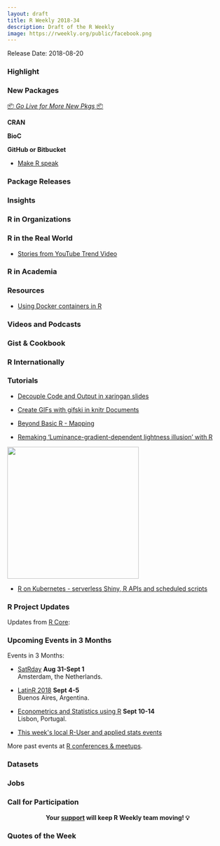 ```yaml
---
layout: draft
title: R Weekly 2018-34
description: Draft of the R Weekly
image: https://rweekly.org/public/facebook.png
---
```


Release Date: 2018-08-20

###  Highlight



###  New Packages

<p class="added-hostname"><a href="https://rweekly.org/live" target="_blank" class="externalLink">📦 <i>Go Live for More New Pkgs</i> 📦</a></p>

**CRAN**


**BioC**


**GitHub or Bitbucket**

+ [Make R speak](http://blog.revolutionanalytics.com/2018/08/make-r-speak.html)


### Package Releases



### Insights



###  R in Organizations



### R in the Real World

+ [Stories from YouTube Trend Video](https://nycdatascience.com/blog/student-works/stories-from-youtube-trend-video/)

###  R in Academia



###  Resources

+ [Using Docker containers in R](https://speakerdeck.com/mtoto/using-docker-containers-in-r)


###  Videos and Podcasts



### Gist & Cookbook




### R Internationally



###  Tutorials

+ [Decouple Code and Output in xaringan slides](https://www.garrickadenbuie.com/blog/2018/08/16/decouple-code-and-output-in-xaringan-slides/)

+ [Create GIFs with gifski in knitr Documents](https://yihui.name/en/2018/08/gifski-knitr/) 

+ [Beyond Basic R - Mapping](https://owi.usgs.gov/blog/beyond-basic-mapping/)

+ [Remaking ‘Luminance-gradient-dependent lightness illusion’ with R](https://rtask.thinkr.fr/blog/luminance-gradient-dependent-lightness-illusion/)

<img src="https://rtask.thinkr.fr/wp-content/uploads/lightness_illustion.gif" alt="" width="300" height="300"></div>

+ [R on Kubernetes - serverless Shiny, R APIs and scheduled scripts](http://code.markedmondson.me/r-on-kubernetes-serverless-shiny-r-apis-and-scheduled-scripts/)

<!--<div class="post-more-begi
n"></div><div class="post-more-end"></div>-->

###  R Project Updates

Updates from [R Core](http://developer.r-project.org/blosxom.cgi/R-devel/NEWS):




###  Upcoming Events in 3 Months

Events in 3 Months:

+ [SatRday](https://amsterdam2018.satrdays.org/) **Aug 31-Sept 1**<br />
Amsterdam, the Netherlands.

+ [LatinR 2018](http://latin-r.com/) **Sept 4-5** <br />
Buenos Aires, Argentina.

+ [Econometrics and Statistics using R](http://gades-training.com/en/cursos/Econometrics-and-Statistics-Using-R) **Sept 10-14** <br />
Lisbon, Portugal.

+ [This week's local R-User and applied stats events](https://community.rstudio.com/c/irl)

More past events at [R conferences & meetups](https://conf.rweekly.org).

### Datasets




### Jobs




###  Call for Participation



<p class="hide-support added-hostname support-rweekly" style="text-align: center;font-weight: bold;">Your <a class="non-visited externalLink" href="https://www.patreon.com/rweekly" onclick="pas(this)">support</a> will keep R Weekly team moving! 💡</p>

###  Quotes of the Week

